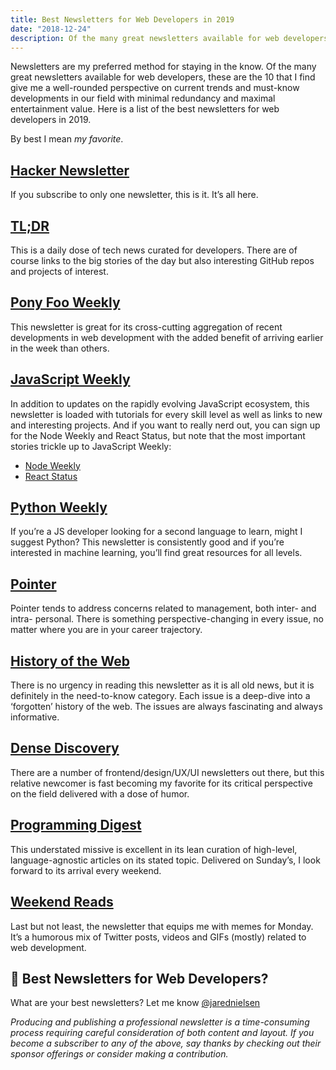 ```yaml
---
title: Best Newsletters for Web Developers in 2019
date: "2018-12-24"
description: Of the many great newsletters available for web developers, these are the 10 that I find give me a well-rounded perspective on current trends and must-know developments in our field.
---
```

Newsletters are my preferred method for staying in the know. Of the many great newsletters available for web developers, these are the 10 that I find give me a well-rounded perspective on current trends and must-know developments in our field with minimal redundancy and maximal entertainment value. Here is a list of the best newsletters for web developers in 2019.

By best I mean _my favorite_.

## [Hacker Newsletter](https://hackernewsletter.com/)

If you subscribe to only one newsletter, this is it. It’s all here.

## [TL;DR](https://www.tldrnewsletter.com/)

This is a daily dose of tech news curated for developers. There are of course links to the big stories of the day but also interesting GitHub repos and projects of interest.

## [Pony Foo Weekly](https://ponyfoo.com/weekly)

This newsletter is great for its cross-cutting aggregation of recent developments in web development with the added benefit of arriving earlier in the week than others.

## [JavaScript Weekly](https://javascriptweekly.com/)

In addition to updates on the rapidly evolving JavaScript ecosystem, this newsletter is loaded with tutorials for every skill level as well as links to new and interesting projects. And if you want to really nerd out, you can sign up for the Node Weekly and React Status, but note that the most important stories trickle up to JavaScript Weekly:
* [Node Weekly](https://nodeweekly.com/)
* [React Status](https://react.statuscode.com/)

## [Python Weekly](https://www.pythonweekly.com/)

If you’re a JS developer looking for a second language to learn, might I suggest Python? This newsletter is consistently good and if you’re interested in machine learning, you’ll find great resources for all levels.

## [Pointer](http://www.pointer.io/)

Pointer tends to address concerns related to management, both inter- and intra- personal. There is something perspective-changing in every issue, no matter where you are in your career trajectory.

## [History of the Web](https://thehistoryoftheweb.com/)

There is no urgency in reading this newsletter as it is all old news, but it is definitely in the need-to-know category. Each issue is a deep-dive into a ‘forgotten’ history of the web. The issues are always fascinating and always informative.

## [Dense Discovery](https://www.densediscovery.com/)

There are a number of frontend/design/UX/UI newsletters out there, but this relative newcomer is fast becoming my favorite for its critical perspective on the field delivered with a dose of humor.

## [Programming Digest](https://programmingdigest.net/)

This understated missive is excellent in its lean curation of high-level, language-agnostic articles on its stated topic. Delivered on Sunday’s, I look forward to its arrival every weekend.

## [Weekend Reads](https://labnotes.org/)

Last but not least, the newsletter that equips me with memes for Monday. It’s a humorous mix of Twitter posts, videos and GIFs (mostly) related to web development.

## 📰 Best Newsletters for Web Developers?

What are your best newsletters? Let me know [@jarednielsen](https://twitter.com/jarednielsen)

_Producing and publishing a professional newsletter is a time-consuming process requiring careful consideration of both content and layout. If you become a subscriber to any of the above, say thanks by checking out their sponsor offerings or consider making a contribution._
